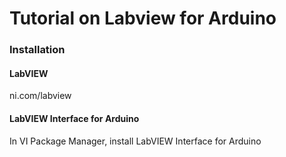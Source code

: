 # Tutorial on Labview for Arduino

### Installation

#### LabVIEW

ni.com/labview

#### LabVIEW Interface for Arduino

In VI Package Manager, install LabVIEW Interface for Arduino
